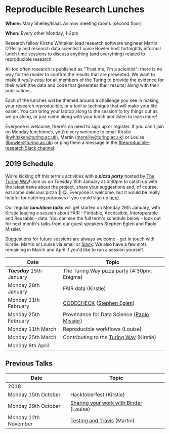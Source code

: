 # Reproducible Research Lunches

**Where:** Mary Shelley/Isaac Asimov meeting rooms (second floor)

**When:** Every other Monday, 1-2pm

Research fellow Kirstie Whitaker, lead research software engineer Martin O'Reilly and research data scientist Louise Bowler host fortnightly informal lunch time sessions to discuss anything (and everything) related to reproducible research.

All too often research is published as "Trust me, I'm a scientist": there is no way for the reader to confirm the results that are presented. We want to make it *really easy* for all members of the Turing to provide the evidence for their work (the data and code that generates their results) along with their publications.

Each of the lunches will be themed around a challenge you see in making your research reproducible, or a tool or technique that will make your life easier. You can bring your laptop along to the session to try things out as we go along, or just come along with your lunch and listen to learn more!

Everyone is welcome, there's no need to sign up or register. If you can't join on Monday lunchtimes, you're very welcome to email Kirstie (kwhitaker@turing.ac.uk), Martin (moreilly@turing.ac.uk) or Louise (lbowler@turing.ac.uk) or ping them a message in the [#reproducible-research Slack channel](https://alan-turing-institute.slack.com/messages/C6XEYUQPR).


## 2019 Schedule

We're kicking off this term's activities with a ***pizza party*** hosted by [The Turing Way](https://github.com/alan-turing-institute/the-turing-way)! Join us on Tuesday 15th January at 4:30pm to catch up with the latest news about the project, share your suggestions and, of course, eat some delicious pizza :pizza: :yum:. Everyone is welcome, but it would be really helpful for catering purposes if you could sign up [here](https://goo.gl/forms/Nueao35HhVC01IAW2).

Our regular ***lunchtime talks*** will get started on Monday 28th January, with Kirstie leading a session about FAIR - Findable, Accessible, Interoperable and Reusable - data.
You can see the full term's schedule below - look out for next month's talks from our guest speakers Stephen Eglen and Paolo Missier.

Suggestions for future sessions are always welcome - get in touch with Kirstie, Martin or Louise via email or [Slack](https://alan-turing-institute.slack.com/messages/C6XEYUQPR). We also have a few slots remaining in March and April if you'd like to run a session yourself.

| Date                  | Topic                                                |
| --------------------- | ---------------------------------------------------- |
| _**Tuesday**_ 15th January | The Turing Way pizza party (4:30pm, Enigma) |
| Monday 28th January   | FAIR data (Kirstie)                                  |
| Monday 11th February  | [CODECHECK](https://sje30.github.io/talks/2019/codecheck-ati.html) ([Stephen Eglen](https://www.turing.ac.uk/people/researchers/stephen-eglen)) |
| Monday 25th February  | Provenance for Data Science ([Paolo Missier](https://www.turing.ac.uk/people/researchers/paolo-missier)) |
| Monday 11th March     | Reproducible workflows (Louise)                      |
| Monday 25th March     | Contributing to the [Turing Way](https://github.com/alan-turing-institute/the-turing-way) (Kirstie) |
| Monday 8th April      |                                                      |



## Previous Talks

| Date                  | Topic                                                |
| --------------------- | ---------------------------------------------------- |
| 2018                  |                                                      |   
| Monday 15th October   | Hacktoberfest (Kirstie)                              |
| Monday 29th October   | [Sharing your work with Binder](https://github.com/alan-turing-institute/ReproducibleResearchResources/blob/master/resources/binder.md) (Louise) |
| Monday 12th November  | [Testing and Travis](https://github.com/alan-turing-institute/ReproducibleResearchResources/blob/master/resources/testing.md) (Martin) |
